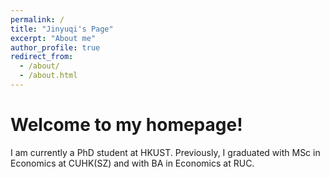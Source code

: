 ```yaml
---
permalink: /
title: "Jinyuqi's Page"
excerpt: "About me"
author_profile: true
redirect_from: 
  - /about/
  - /about.html
---
```


Welcome to my homepage!
======
I am currently a PhD student at HKUST. Previously, I graduated with MSc in Economics at CUHK(SZ) and with BA in Economics at RUC.


